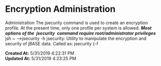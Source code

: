 # Encryption Administration

Administration The jsecurity command is used to create an encryption profile. At the present time, only one profile per system is allowed. ***Most options of the  jsecurity  command require root/administrator privileges***   jsh ~ --&gt;jsecurity -h
jsecurity: Utility to manipulate the encryption and security of jBASE data.
Called as:
jsecurity {-f   

**Created At:** 5/31/2019 4:22:31 PM  
**Updated At:** 5/31/2019 4:23:25 PM  

